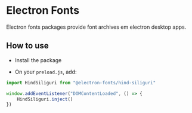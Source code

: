 # Electron Fonts

Electron fonts packages provide font archives em electron desktop apps.

## How to use

* Install the package

* On your `preload.js`, add:

```ts
import HindSiliguri from "@electron-fonts/hind-siliguri"

window.addEventListener("DOMContentLoaded", () => {
    HindSiliguri.inject()
})
```